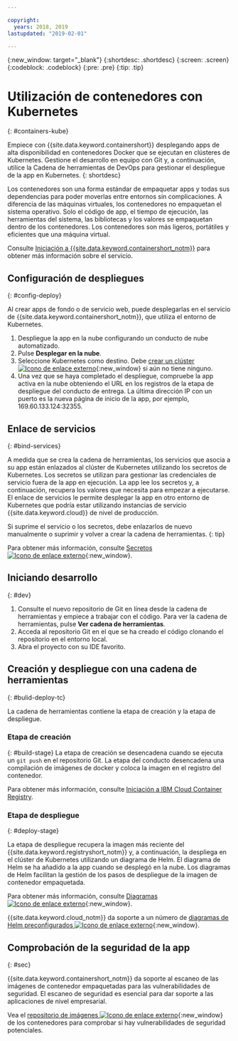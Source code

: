 ```yaml
---

copyright:
  years: 2018, 2019
lastupdated: "2019-02-01"

---
```

{:new_window: target="_blank"}
{:shortdesc: .shortdesc}
{:screen: .screen}
{:codeblock: .codeblock}
{:pre: .pre}
{:tip: .tip}

# Utilización de contenedores con Kubernetes
{: #containers-kube}

Empiece con {{site.data.keyword.containershort}} desplegando apps de alta disponibilidad en contenedores Docker que se ejecutan en clústeres de Kubernetes. Gestione el desarrollo en equipo con Git y, a continuación, utilice la Cadena de herramientas de DevOps para gestionar el despliegue de la app en Kubernetes.
{: shortdesc}

Los contenedores son una forma estándar de empaquetar apps y todas sus dependencias para poder moverlas entre entornos sin complicaciones. A diferencia de las máquinas virtuales, los contenedores no empaquetan el sistema operativo. Solo el código de app, el tiempo de ejecución, las herramientas del sistema, las bibliotecas y los valores se empaquetan dentro de los contenedores. Los contenedores son más ligeros, portátiles y eficientes que una máquina virtual.

Consulte [Iniciación a {{site.data.keyword.containershort_notm}}](/docs/containers/container_index.html#container_index) para obtener más información sobre el servicio.

## Configuración de despliegues
{: #config-deploy}

Al crear apps de fondo o de servicio web, puede desplegarlas en el servicio de {{site.data.keyword.containershort_notm}}, que utiliza el entorno de Kubernetes.

1. Despliegue la app en la nube configurando un conducto de nube automatizado.
2. Pulse **Desplegar en la nube**.
3. Seleccione Kubernetes como destino. Debe [crear un clúster ![Icono de enlace externo](../../icons/launch-glyph.svg "Icono de enlace externo")](https://{DomainName}/containers-kubernetes/catalog/cluster/create){:new_window} si aún no tiene ninguno.
4. Una vez que se haya completado el despliegue, compruebe la app activa en la nube obteniendo el URL en los registros de la etapa de despliegue del conducto de entrega. La última dirección IP con un puerto es la nueva página de inicio de la app, por ejemplo, 169.60.133.124:32355.

## Enlace de servicios
{: #bind-services}

A medida que se crea la cadena de herramientas, los servicios que asocia a su app están enlazados al clúster de Kubernetes utilizando los secretos de Kubernetes. Los secretos se utilizan para gestionar las credenciales de servicio fuera de la app en ejecución. La app lee los secretos y, a continuación, recupera los valores que necesita para empezar a ejecutarse. El enlace de servicios le permite desplegar la app en otro entorno de Kubernetes que podría estar utilizando instancias de servicio {{site.data.keyword.cloud}} de nivel de producción.

Si suprime el servicio o los secretos, debe enlazarlos de nuevo manualmente o suprimir y volver a crear la cadena de herramientas.
{: tip}

Para obtener más información, consulte [Secretos ![Icono de enlace externo](../../icons/launch-glyph.svg "Icono de enlace externo")](https://kubernetes.io/docs/concepts/configuration/secret/){:new_window}.

## Iniciando desarrollo
{: #dev}

1. Consulte el nuevo repositorio de Git en línea desde la cadena de herramientas y empiece a trabajar con el código. Para ver la cadena de herramientas, pulse **Ver cadena de herramientas**.
2. Acceda al repositorio Git en el que se ha creado el código clonando el repositorio en el entorno local.
3. Abra el proyecto con su IDE favorito.

## Creación y despliegue con una cadena de herramientas
{: #bulid-deploy-tc}

La cadena de herramientas contiene la etapa de creación y la etapa de despliegue.

### Etapa de creación
{: #build-stage}
La etapa de creación se desencadena cuando se ejecuta un `git push` en el repositorio Git. La etapa del conducto desencadena una compilación de imágenes de docker y coloca la imagen en el registro del contenedor.

Para obtener más información, consulte [Iniciación a IBM Cloud Container Registry](/docs/services/Registry/index.html#index).

### Etapa de despliegue
{: #deploy-stage}

La etapa de despliegue recupera la imagen más reciente del {{site.data.keyword.registryshort_notm}} y, a continuación, la despliega en el clúster de Kubernetes utilizando un diagrama de Helm. El diagrama de Helm se ha añadido a la app cuando se desplegó en la nube. Los diagramas de Helm facilitan la gestión de los pasos de despliegue de la imagen de contenedor empaquetada.

Para obtener más información, consulte [Diagramas ![Icono de enlace externo](../../icons/launch-glyph.svg "Icono de enlace externo")](https://docs.helm.sh/developing_charts/){:new_window}.

{{site.data.keyword.cloud_notm}} da soporte a un número de [diagramas de Helm preconfigurados ![Icono de enlace externo](../../icons/launch-glyph.svg "Icono de enlace externo")](https://{DomainName}/containers-kubernetes/solutions/helm-charts){:new_window}.

## Comprobación de la seguridad de la app
{: #sec}

{{site.data.keyword.containershort_notm}} da soporte al escaneo de las imágenes de contenedor empaquetadas para las vulnerabilidades de seguridad. El escaneo de seguridad es esencial para dar soporte a las aplicaciones de nivel empresarial.

Vea el [repositorio de imágenes ![Icono de enlace externo](../../icons/launch-glyph.svg "Icono de enlace externo")](https://{DomainName}/containers-kubernetes/registry/private){:new_window} de los contenedores para comprobar si hay vulnerabilidades de seguridad potenciales.
